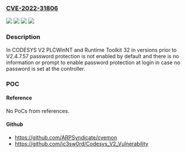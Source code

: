 ### [CVE-2022-31806](https://cve.mitre.org/cgi-bin/cvename.cgi?name=CVE-2022-31806)
![](https://img.shields.io/static/v1?label=Product&message=CODESYS%20PLCWinNT&color=blue)
![](https://img.shields.io/static/v1?label=Product&message=CODESYS%20Runtime%20Toolkit%2032%20bit%20full&color=blue)
![](https://img.shields.io/static/v1?label=Version&message=V2%20&color=brightgreen)
![](https://img.shields.io/static/v1?label=Vulnerability&message=CWE-1188%20Insecure%20Default%20Initialization%20of%20Resource&color=brightgreen)

### Description

In CODESYS V2 PLCWinNT and Runtime Toolkit 32 in versions prior to V2.4.7.57 password protection is not enabled by default and there is no information or prompt to enable password protection at login in case no password is set at the controller.

### POC

#### Reference
No PoCs from references.

#### Github
- https://github.com/ARPSyndicate/cvemon
- https://github.com/ic3sw0rd/Codesys_V2_Vulnerability

